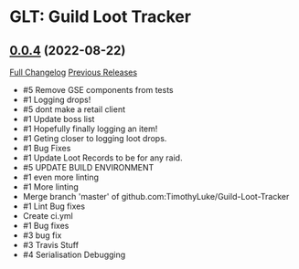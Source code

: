 # GLT: Guild Loot Tracker

## [0.0.4](https://github.com/TimothyLuke/Guild-Loot-Tracker/tree/0.0.4) (2022-08-22)
[Full Changelog](https://github.com/TimothyLuke/Guild-Loot-Tracker/compare/0.0.3...0.0.4) [Previous Releases](https://github.com/TimothyLuke/Guild-Loot-Tracker/releases)

- #5 Remove GSE components from tests  
- #1 Logging drops!  
- #5 dont make a retail client  
- #1 Update boss list  
- #1 Hopefully finally logging an item!  
- #1 Geting closer to logging loot drops.  
- #1 Bug Fixes  
- #1 Update Loot Records to be for any raid.  
- #5 UPDATE BUILD ENVIRONMENT  
- #1 even more linting  
- #1 More linting  
- Merge branch 'master' of github.com:TimothyLuke/Guild-Loot-Tracker  
- #1 Lint Bug fixes  
- Create ci.yml  
- #1 Bug fixes  
- #3 bug fix  
- #3 Travis Stuff  
- #4 Serialisation Debugging  
